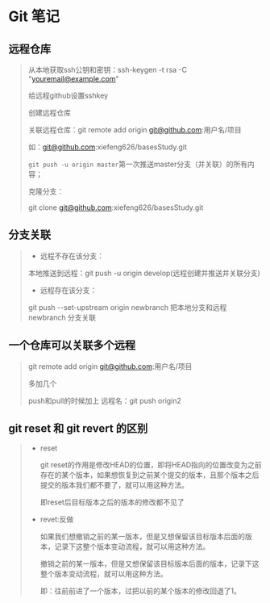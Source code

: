 # Git 笔记

## 远程仓库

> 从本地获取ssh公钥和密钥：ssh-keygen -t rsa -C "youremail@example.com"
>
> 给远程github设置sshkey 
>
> 创建远程仓库
>
> 关联远程仓库：git remote add origin git@github.com:用户名/项目
>
> 如：git@github.com:xiefeng626/basesStudy.git
>
> `git push -u origin master`第一次推送master分支（并关联）的所有内容；
>
> 克隆分支：
>
> git clone git@github.com:xiefeng626/basesStudy.git

## 分支关联

> + 远程不存在该分支：
>
> 本地推送到远程：git push -u origin develop(远程创建并推送并关联分支)
>
> + 远程存在该分支：
>
> git push --set-upstream origin newbranch 把本地分支和远程newbranch 分支关联

## 一个仓库可以关联多个远程

> git remote add origin git@github.com:用户名/项目
>
> 多加几个
>
> push和pull的时候加上 远程名：git push origin2

## git reset 和 git revert 的区别

> + reset
>
>   git reset的作用是修改HEAD的位置，即将HEAD指向的位置改变为之前存在的某个版本，如果想恢复到之前某个提交的版本，且那个版本之后提交的版本我们都不要了，就可以用这种方法。
>
>   即reset后目标版本之后的版本的修改都不见了
>
> + revet:反做
>
>   如果我们想撤销之前的某一版本，但是又想保留该目标版本后面的版本，记录下这整个版本变动流程，就可以用这种方法。
>
>   撤销之前的某一版本，但是又想保留该目标版本后面的版本，记录下这整个版本变动流程，就可以用这种方法。
>
>   即：往前前进了一个版本，过把以前的某个版本的修改回退了1。
